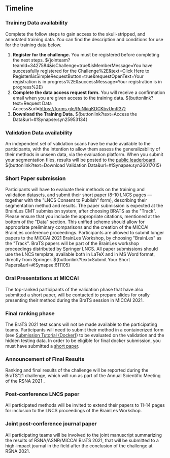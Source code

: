 <!-- markdownlint-disable-next-line first-line-h1 -->
## Timeline

### Training Data availability

Complete the follow steps to gain access to the skull-stripped, and annotated training data.
You can find the description and conditions for use for the training data below.

1. **Register for the challenge.** You must be registered before completing the next steps.
    ${jointeam?teamId=3427584&isChallenge=true&isMemberMessage=You have successfully registered for the Challenge%2E&text=Click Here to Register&isSimpleRequestButton=true&requestOpenText=Your registration is in progress%2E&successMessage=Your registration is in progress%2E}
2. **Complete the data access request form.** You will receive a confirmation email when you are given access to the training data.
    <!-- markdownlint-disable-next-line no-bare-urls -->
    ${buttonlink?text=Request Data Access&url=https://forms.gle/RuNkiqKDCKbvUmR37}
3. **Download the Training Data.**
    ${buttonlink?text=Access the Data&url=#!Synapse:syn25953134}

### Validation Data availability

An independent set of validation scans have be made available to the participants, with the intention to allow them assess the generalizability of their methods in unseen data, via the evaluation platform. When you submit your segmentation files, results will be posted to the [public leaderboard](#!Synapse:syn611106).
${buttonlink?text=Download Validation Data&url=#!Synapse:syn26017015}

### Short Paper submission

Participants will have to evaluate their methods on the training and validation datasets, and submit their short paper (8-10 LNCS pages — together with the "LNCS Consent to Publish" form), describing their segmentation method and results. The paper submission is expected at the BrainLes CMT submission system, after choosing BRATS as the "Track". Please ensure that you include the appropriate citations, mentioned at the bottom of the "Data" section. This unified scheme should allow for appropriate preliminary comparisons and the creation of the MICCAI BrainLes conference proceedings. Participants are allowed to submit longer papers to the MICCAI 2021 BrainLes Workshop, by choosing "BrainLes" as the "Track". BraTS papers will be part of the BrainLes workshop proceedings distributed by Springer LNCS. All paper submissions should use the LNCS template, available both in LaTeX and in MS Word format, directly from Springer.
${buttonlink?text=Submit Your Short Papers&url=#!Synapse:611105}

### Oral Presentations at MICCAI

The top-ranked participants of the validation phase that have also submitted a short paper, will be contacted to prepare slides for orally presenting their method during the BraTS session in MICCAI 2021.

### Final ranking phase

The BraTS 2021 test scans will not be made available to the participating teams. Participants will need to submit their method in a containerized form (see [Submission Tutorial (Docker)](#!Synapse:syn25829067/wiki/611500)) to be evaluated on the validation and the hidden testing data. In order to be eligible for final docker submission, you must have submitted a [short paper](#!Synapse:syn25829067/wiki/611501).

### Announcement of Final Results

Ranking and final results of the challenge will be reported during the BraTS'21 challenge, which will run as part of the Annual Scientific Meeting of the RSNA 2021 .

### Post-conference LNCS paper

All participated methods will be invited to extend their papers to 11-14 pages for inclusion to the LNCS proceedings of the BrainLes Workshop.

### Joint post-conference journal paper

All participating teams will be involved to the joint manuscript summarizing the results of RSNA/ASNR/MICCAI BraTS 2021, that will be submitted to a high-impact journal in the field after the conclusion of the challenge at RSNA 2021.
